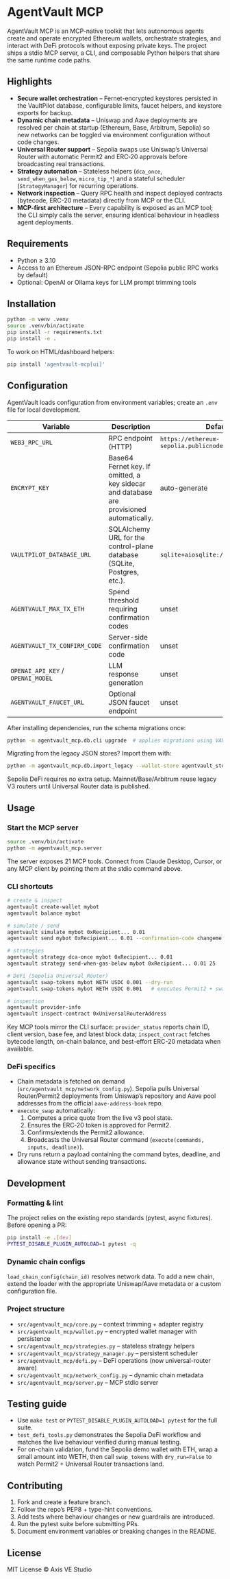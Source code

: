 # AgentVault MCP

AgentVault MCP is an MCP-native toolkit that lets autonomous agents create and operate encrypted Ethereum wallets, orchestrate strategies, and interact with DeFi protocols without exposing private keys. The project ships a stdio MCP server, a CLI, and composable Python helpers that share the same runtime code paths.

## Highlights

- **Secure wallet orchestration** – Fernet-encrypted keystores persisted in the VaultPilot database, configurable limits, faucet helpers, and keystore exports for backup.
- **Dynamic chain metadata** – Uniswap and Aave deployments are resolved per chain at startup (Ethereum, Base, Arbitrum, Sepolia) so new networks can be toggled via environment configuration without code changes.
- **Universal Router support** – Sepolia swaps use Uniswap’s Universal Router with automatic Permit2 and ERC‑20 approvals before broadcasting real transactions.
- **Strategy automation** – Stateless helpers (`dca_once`, `send_when_gas_below`, `micro_tip_*`) and a stateful scheduler (`StrategyManager`) for recurring operations.
- **Network inspection** – Query RPC health and inspect deployed contracts (bytecode, ERC-20 metadata) directly from MCP or the CLI.
- **MCP-first architecture** – Every capability is exposed as an MCP tool; the CLI simply calls the server, ensuring identical behaviour in headless agent deployments.

## Requirements

- Python ≥ 3.10
- Access to an Ethereum JSON-RPC endpoint (Sepolia public RPC works by default)
- Optional: OpenAI or Ollama keys for LLM prompt trimming tools

## Installation

```bash
python -m venv .venv
source .venv/bin/activate
pip install -r requirements.txt
pip install -e .
```

To work on HTML/dashboard helpers:

```bash
pip install 'agentvault-mcp[ui]'
```

## Configuration

AgentVault loads configuration from environment variables; create an `.env` file for local development.

| Variable | Description | Default |
| --- | --- | --- |
| `WEB3_RPC_URL` | RPC endpoint (HTTP) | `https://ethereum-sepolia.publicnode.com` |
| `ENCRYPT_KEY` | Base64 Fernet key. If omitted, a key sidecar and database are provisioned automatically. | auto-generate |
| `VAULTPILOT_DATABASE_URL` | SQLAlchemy URL for the control-plane database (SQLite, Postgres, etc.). | `sqlite+aiosqlite:///vaultpilot.db` |
| `AGENTVAULT_MAX_TX_ETH` | Spend threshold requiring confirmation codes | unset |
| `AGENTVAULT_TX_CONFIRM_CODE` | Server-side confirmation code | unset |
| `OPENAI_API_KEY` / `OPENAI_MODEL` | LLM response generation | unset |
| `AGENTVAULT_FAUCET_URL` | Optional JSON faucet endpoint | unset |

After installing dependencies, run the schema migrations once:

```bash
python -m agentvault_mcp.db.cli upgrade  # applies migrations using VAULTPILOT_DATABASE_URL
```

Migrating from the legacy JSON stores? Import them with:

```bash
python -m agentvault_mcp.db.import_legacy --wallet-store agentvault_store.json --strategy-store agentvault_strategies.json
```

Sepolia DeFi requires no extra setup. Mainnet/Base/Arbitrum reuse legacy V3 routers until Universal Router data is published.

## Usage

### Start the MCP server

```bash
source .venv/bin/activate
python -m agentvault_mcp.server
```

The server exposes 21 MCP tools. Connect from Claude Desktop, Cursor, or any MCP client by pointing them at the stdio command above.

### CLI shortcuts

```bash
# create & inspect
agentvault create-wallet mybot
agentvault balance mybot

# simulate / send
agentvault simulate mybot 0xRecipient... 0.01
agentvault send mybot 0xRecipient... 0.01 --confirmation-code changeme

# strategies
agentvault strategy dca-once mybot 0xRecipient... 0.01
agentvault strategy send-when-gas-below mybot 0xRecipient... 0.01 25

# DeFi (Sepolia Universal Router)
agentvault swap-tokens mybot WETH USDC 0.001 --dry-run
agentvault swap-tokens mybot WETH USDC 0.001   # executes Permit2 + swap

# inspection
agentvault provider-info
agentvault inspect-contract 0xUniversalRouterAddress
```

Key MCP tools mirror the CLI surface: `provider_status` reports chain ID, client
version, base fee, and latest block data; `inspect_contract` fetches bytecode
length, on-chain balance, and best-effort ERC-20 metadata when available.

### DeFi specifics

- Chain metadata is fetched on demand (`src/agentvault_mcp/network_config.py`). Sepolia pulls Universal Router/Permit2 deployments from Uniswap’s repository and Aave pool addresses from the official `aave-address-book` repo.
- `execute_swap` automatically:
  1. Computes a price quote from the live v3 pool state.
  2. Ensures the ERC‑20 token is approved for Permit2.
  3. Confirms/extends the Permit2 allowance.
  4. Broadcasts the Universal Router command (`execute(commands, inputs, deadline)`).
- Dry runs return a payload containing the command bytes, deadline, and allowance state without sending transactions.

## Development

### Formatting & lint

The project relies on the existing repo standards (pytest, async fixtures). Before opening a PR:

```bash
pip install -e .[dev]
PYTEST_DISABLE_PLUGIN_AUTOLOAD=1 pytest -q
```

### Dynamic chain configs

`load_chain_config(chain_id)` resolves network data. To add a new chain, extend the loader with the appropriate Uniswap/Aave metadata or a custom configuration file.

### Project structure

- `src/agentvault_mcp/core.py` – context trimming + adapter registry
- `src/agentvault_mcp/wallet.py` – encrypted wallet manager with persistence
- `src/agentvault_mcp/strategies.py` – stateless strategy helpers
- `src/agentvault_mcp/strategy_manager.py` – persistent scheduler
- `src/agentvault_mcp/defi.py` – DeFi operations (now universal-router aware)
- `src/agentvault_mcp/network_config.py` – dynamic chain metadata
- `src/agentvault_mcp/server.py` – MCP stdio server

## Testing guide

- Use `make test` or `PYTEST_DISABLE_PLUGIN_AUTOLOAD=1 pytest` for the full suite.
- `test_defi_tools.py` demonstrates the Sepolia DeFi workflow and matches the live behaviour verified during manual testing.
- For on-chain validation, fund the Sepolia demo wallet with ETH, wrap a small amount into WETH, then call `swap_tokens` with `dry_run=False` to watch Permit2 + Universal Router transactions land.

## Contributing

1. Fork and create a feature branch.
2. Follow the repo’s PEP8 + type-hint conventions.
3. Add tests where behaviour changes or new guardrails are introduced.
4. Run the pytest suite before submitting PRs.
5. Document environment variables or breaking changes in the README.

## License

MIT License © Axis VE Studio
